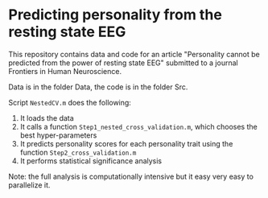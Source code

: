 Predicting personality from the resting state EEG
=================================================

This repository contains data and code for an article "Personality cannot be predicted from the power of resting state EEG" submitted to a journal Frontiers in Human Neuroscience.

Data is in the folder Data, the code is in the folder Src.

Script `NestedCV.m` does the following:

1. It loads the data
2. It calls a function `Step1_nested_cross_validation.m`, which chooses the best hyper-parameters
3. It predicts personality scores for each personality trait using the function `Step2_cross_validation.m`
4. It performs statistical significance analysis

Note: the full analysis is computationally intensive but it easy very easy to parallelize it.
